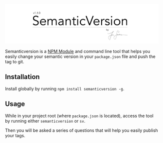 
<img src="https://raw.githubusercontent.com/joecodecreations/semanticVersion/master/resources/images/semantic_header.jpg" />


Semanticversion is a [NPM Module](https://www.npmjs.com/package/semanticversion) and command line tool that helps you easily change your semantic version in your `package.json` file and push the tag to git.


## Installation
Install globally by running `npm install semanticversion -g`.

## Usage

While in your project root (where `package.json` is located), access the tool by running either `semanticversion` or `sv`.

Then you will be asked a series of questions that will help you easily publish your tags.
